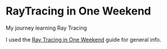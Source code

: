 # RayTracing in One Weekend
My journey learning Ray Tracing

I used the [Ray Tracing in One Weekend](https://raytracing.github.io/) guide for general info.
